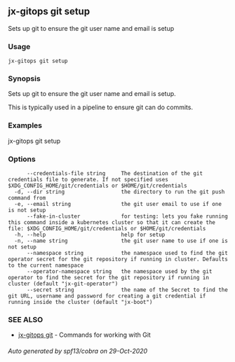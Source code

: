 ## jx-gitops git setup

Sets up git to ensure the git user name and email is setup

### Usage

```
jx-gitops git setup
```

### Synopsis

Sets up git to ensure the git user name and email is setup.
  
This is typically used in a pipeline to ensure git can do commits.

### Examples

  jx-gitops git setup

### Options

```
      --credentials-file string     The destination of the git credentials file to generate. If not specified uses $XDG_CONFIG_HOME/git/credentials or $HOME/git/credentials
  -d, --dir string                  the directory to run the git push command from
  -e, --email string                the git user email to use if one is not setup
      --fake-in-cluster             for testing: lets you fake running this command inside a kubernetes cluster so that it can create the file: $XDG_CONFIG_HOME/git/credentials or $HOME/git/credentials
  -h, --help                        help for setup
  -n, --name string                 the git user name to use if one is not setup
      --namespace string            the namespace used to find the git operator secret for the git repository if running in cluster. Defaults to the current namespace
      --operator-namespace string   the namespace used by the git operator to find the secret for the git repository if running in cluster (default "jx-git-operator")
      --secret string               the name of the Secret to find the git URL, username and password for creating a git credential if running inside the cluster (default "jx-boot")
```

### SEE ALSO

* [jx-gitops git](jx-gitops_git.md)	 - Commands for working with Git

###### Auto generated by spf13/cobra on 29-Oct-2020
